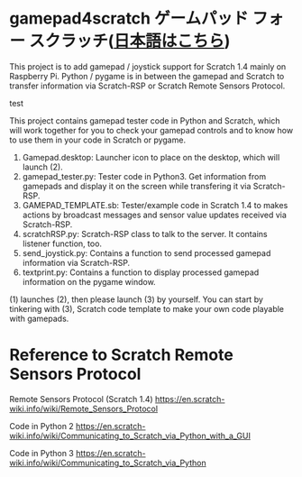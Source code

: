 # gamepad4scratch  ゲームパッド フォー スクラッチ([日本語はこちら](./README-ja.md))
This project is to add gamepad / joystick support for Scratch 1.4 mainly on Raspberry Pi. Python / pygame is in between the gamepad and Scratch to transfer information via Scratch-RSP or Scratch Remote Sensors Protocol.


test

This project contains gamepad tester code in Python and Scratch, which will work together for you to check your gamepad controls and to know how to use them in your code in Scratch or pygame.


1. Gamepad.desktop: 
    Launcher icon to place on the desktop, which will launch (2).
2.  gamepad_tester.py: 
    Tester code in Python3. Get information from gamepads and display it on the screen while transfering it via Scratch-RSP.
3.  GAMEPAD_TEMPLATE.sb: 
    Tester/example code in Scratch 1.4 to makes actions by broadcast messages and sensor value updates received via Scratch-RSP.
4.  scratchRSP.py: 
    Scratch-RSP class to talk to the server. It contains listener function, too.
5.  send_joystick.py: 
    Contains a function to send processed gamepad information via Scratch-RSP.
6.  textprint.py: 
    Contains a function to display processed gamepad information on the pygame window.

(1) launches (2), then please launch (3) by yourself.
You can start by tinkering with (3), Scratch code template to make your own code playable with gamepads.


# Reference to Scratch Remote Sensors Protocol

Remote Sensors Protocol (Scratch 1.4)
https://en.scratch-wiki.info/wiki/Remote_Sensors_Protocol

Code in Python 2
https://en.scratch-wiki.info/wiki/Communicating_to_Scratch_via_Python_with_a_GUI

Code in Python 3
https://en.scratch-wiki.info/wiki/Communicating_to_Scratch_via_Python
